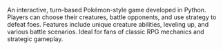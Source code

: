 An interactive, turn-based Pokémon-style game developed in Python. Players can choose their creatures, battle opponents, and use strategy to defeat foes. Features include unique creature abilities, leveling up, and various battle scenarios. Ideal for fans of classic RPG mechanics and strategic gameplay.

